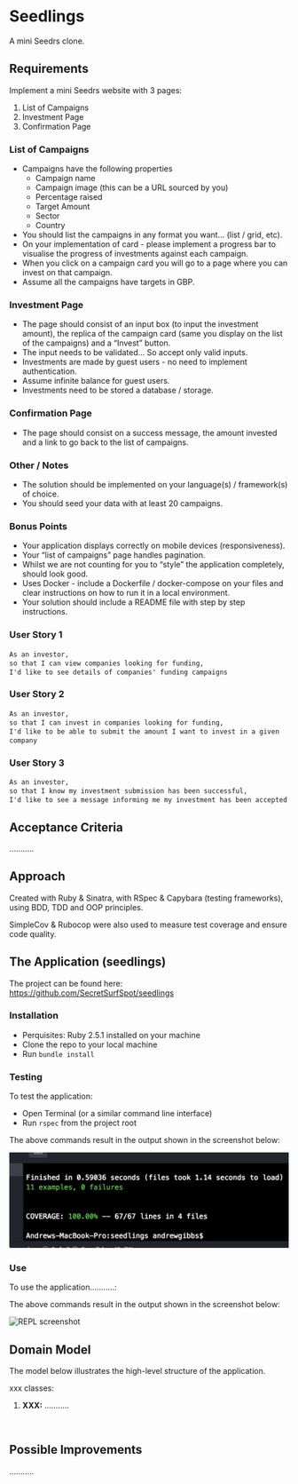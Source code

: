 # Seedlings

A mini Seedrs clone.

## Requirements

Implement a mini Seedrs website with 3 pages:
1) List of Campaigns
2) Investment Page
3) Confirmation Page


### List of Campaigns
- Campaigns have the following properties
  - Campaign name
  - Campaign image (this can be a URL sourced by you)
  - Percentage raised
  - Target Amount
  - Sector
  - Country
- You should list the campaigns in any format you want... (list / grid, etc).
- On your implementation of card - please implement a progress bar to visualise the progress of
investments against each campaign.
- When you click on a campaign card you will go to a page where you can invest on that campaign.
- Assume all the campaigns have targets in GBP.

### Investment Page
- The page should consist of an input box (to input the investment amount), the replica of the campaign card (same you display on the list of the campaigns) and a “Invest” button.
- The input needs to be validated... So accept only valid inputs.
- Investments are made by guest users - no need to implement authentication.
- Assume infinite balance for guest users.
- Investments need to be stored a database / storage.

### Confirmation Page
- The page should consist on a success message, the amount invested and a link to go back to the list of campaigns.

### Other / Notes
- The solution should be implemented on your language(s) / framework(s) of choice.
- You should seed your data with at least 20 campaigns.


### Bonus Points
- Your application displays correctly on mobile devices (responsiveness).
- Your “list of campaigns” page handles pagination.
- Whilst we are not counting for you to “style” the application completely, should look good.
- Uses Docker - include a Dockerfile / docker-compose on your files and clear instructions on
how to run it in a local environment.
- Your solution should include a README file with step by step instructions.


### User Story 1
```
As an investor,
so that I can view companies looking for funding,
I'd like to see details of companies' funding campaigns
```

### User Story 2
```
As an investor,
so that I can invest in companies looking for funding,
I'd like to be able to submit the amount I want to invest in a given company
```

### User Story 3
```
As an investor,
so that I know my investment submission has been successful,
I'd like to see a message informing me my investment has been accepted
```

## Acceptance Criteria
...........

## Approach

Created with Ruby & Sinatra, with RSpec & Capybara (testing frameworks), using BDD, TDD and OOP principles.

SimpleCov & Rubocop were also used to measure test coverage and ensure code quality.

## The Application  (seedlings)

The project can be found here: https://github.com/SecretSurfSpot/seedlings

### Installation
- Perquisites: Ruby 2.5.1 installed on your machine
- Clone the repo to your local machine
- Run `bundle install`

### Testing
To test the application:

- Open Terminal (or a similar command line interface)
- Run `rspec` from the project root

The above commands result in the output shown in the screenshot below:

![REPL screenshot](https://github.com/SecretSurfSpot/seedlings/blob/master/images/rspec_screenshot.png)

### Use
To use the application...........:



The above commands result in the output shown in the screenshot below:

![REPL screenshot](https://github.com/SecretSurfSpot/seedlings/blob/master/images/interaction_screenshot.png)

## Domain Model

The model below illustrates the high-level structure of the application.

xxx classes:

1. **XXX:** ...........


```


```

## Possible Improvements
...........
